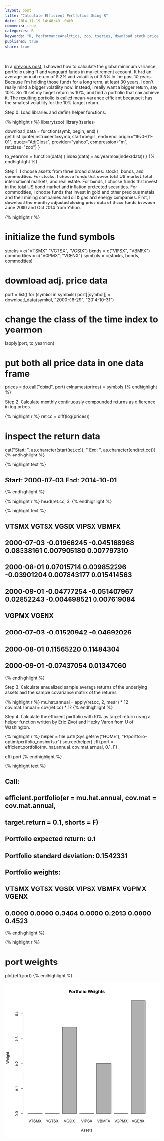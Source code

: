 ```yaml
---
layout: post
title: "Calculate Efficient Portfolios Using R"
date: 2014-11-19 14:48:49 -0400
comments: true
categories: R
keywords: "R, PerformanceAnalytics, zoo, tseries, download stock price data using R, analyze stock price data using R, efficient portfolios, portfolio optimization using R"
published: true
share: true

---
```


In a [previous post](http://gmlang.com/r/calculate-global-minimum-variance-portfolio-using-r/), I showed how to calculate the global minimum variance portfolio using R and vanguard funds in my retirement account. It had an average  annual return of 5.2% and volatility of 3.3% in the past 10 years. Because I'm holding those funds for a long term, at least 30 years. I don't really mind a bigger volatility now. Instead, I really want a bigger return, say 10%. So I'll set my target return as 10%, and find a portfolio that can achieve it. The resulting portfolio is called mean-variance efficient because it has the smallest volatility for the 10% target return. 

Step 0. Load libraries and define helper functions.

{% highlight r %}
library(zoo)
library(tseries)

download_data = function(symb, begin, end) {
        get.hist.quote(instrument=symb, start=begin, end=end, 
                       origin="1970-01-01", quote="AdjClose", 
                       provider="yahoo", compression="m", 
                       retclass="zoo")
}

to_yearmon = function(data) {
        index(data) = as.yearmon(index(data))
}
{% endhighlight %}

Step 1. I choose assets from three broad classes: stocks, bonds, and commodities. For stocks, I choose funds that cover total US market, total international markets, and real estate. For bonds, I choose funds that invest in the total US bond market and inflation protected securities. For commodities, I choose funds that invest in gold and other precious metals and their mining companies and oil & gas and energy companies. First, I download the monthly adjusted closing price data of these funds between June 2000 and Oct 2014 from Yahoo.

{% highlight r %}
# initialize the fund symbols 
stocks = c("VTSMX", "VGTSX", "VGSIX")
bonds = c("VIPSX", "VBMFX")
commodities = c("VGPMX", "VGENX")
symbols = c(stocks, bonds, commodities)

# download adj. price data
port = list()
for (symbol in symbols)
        port[[symbol]] = download_data(symbol, "2000-06-29", "2014-10-31")

# change the class of the time index to yearmon
lapply(port, to_yearmon)

# put both all price data in one data frame
prices = do.call("cbind", port)
colnames(prices) = symbols
{% endhighlight %}

Step 2. Calculate monthly continuously compounded returns as difference in log prices.

{% highlight r %}
ret.cc = diff(log(prices))

# inspect the return data
cat("Start: ", as.character(start(ret.cc)), "  End: ", as.character(end(ret.cc)))
{% endhighlight %}



{% highlight text %}
## Start:  2000-07-03   End:  2014-10-01
{% endhighlight %}



{% highlight r %}
head(ret.cc, 3)
{% endhighlight %}



{% highlight text %}
##                  VTSMX        VGTSX       VGSIX        VIPSX       VBMFX
## 2000-07-03 -0.01966245 -0.045168968  0.08338161  0.007905180 0.007797310
## 2000-08-01  0.07015714  0.009852296 -0.03901204  0.007843177 0.015414563
## 2000-09-01 -0.04777254 -0.051407967  0.02852243 -0.004698521 0.007619084
##                  VGPMX       VGENX
## 2000-07-03 -0.01520942 -0.04692026
## 2000-08-01  0.11565220  0.11484304
## 2000-09-01 -0.07437054  0.01347060
{% endhighlight %}

Step 3. Calculate annualized sample average returns of the underlying assets and the sample covariance matrix of the returns.

{% highlight r %}
mu.hat.annual = apply(ret.cc, 2, mean) * 12   
cov.mat.annual = cov(ret.cc) * 12 
{% endhighlight %}

Step 4. Calculate the efficient portfolio with 10% as target return using a helper function written by Eric Zivot and Hezky Varon from U of Washington.

{% highlight r %}
helper = file.path(Sys.getenv("HOME"), "R/portfolio-optim/portfolio_noshorts.r")
source(helper)
effi.port = efficient.portfolio(mu.hat.annual, cov.mat.annual, 0.1, F)

effi.port
{% endhighlight %}



{% highlight text %}
## Call:
## efficient.portfolio(er = mu.hat.annual, cov.mat = cov.mat.annual, 
##     target.return = 0.1, shorts = F)
## 
## Portfolio expected return:     0.1 
## Portfolio standard deviation:  0.1542331 
## Portfolio weights:
##  VTSMX  VGTSX  VGSIX  VIPSX  VBMFX  VGPMX  VGENX 
## 0.0000 0.0000 0.3464 0.0000 0.2013 0.0000 0.4523
{% endhighlight %}



{% highlight r %}
# port weights
plot(effi.port)
{% endhighlight %}

![center](/../figs/2014-11-19-calculate-efficient-portfolios-using-r/unnamed-chunk-5-1.png) 
